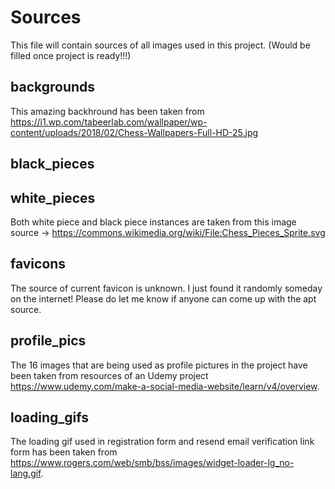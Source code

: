# Sources
This file will contain sources of all images used in this project.
(Would be filled once project is ready!!!)
## backgrounds
This amazing backhround has been taken from https://i1.wp.com/tabeerlab.com/wallpaper/wp-content/uploads/2018/02/Chess-Wallpapers-Full-HD-25.jpg

## black_pieces
## white_pieces
Both white piece and black piece instances are taken from this image source ->
https://commons.wikimedia.org/wiki/File:Chess_Pieces_Sprite.svg

## favicons
The source of current favicon is unknown. I just found it randomly someday on the internet! Please do let me know if anyone can come up with the apt source.

## profile_pics
The 16 images that are being used as profile pictures in the project have been taken from resources of an Udemy project https://www.udemy.com/make-a-social-media-website/learn/v4/overview.

## loading_gifs
The loading gif used in registration form and resend email verification link form has been taken from https://www.rogers.com/web/smb/bss/images/widget-loader-lg_no-lang.gif.